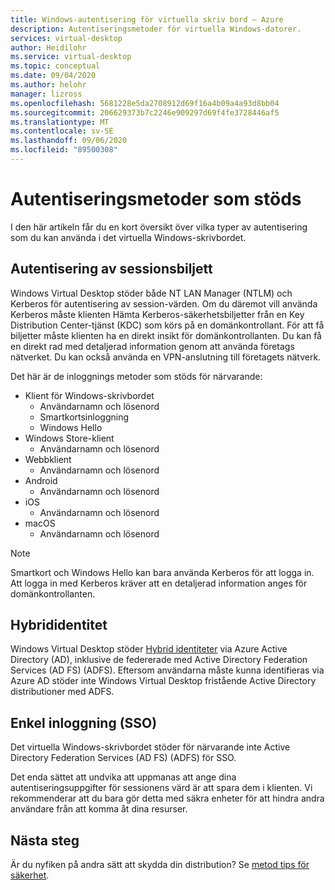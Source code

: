 ```yaml
---
title: Windows-autentisering för virtuella skriv bord – Azure
description: Autentiseringsmetoder för virtuella Windows-datorer.
services: virtual-desktop
author: Heidilohr
ms.service: virtual-desktop
ms.topic: conceptual
ms.date: 09/04/2020
ms.author: helohr
manager: lizross
ms.openlocfilehash: 5681228e5da2708912d69f16a4b09a4a93d8bb04
ms.sourcegitcommit: 206629373b7c2246e909297d69f4fe3728446af5
ms.translationtype: MT
ms.contentlocale: sv-SE
ms.lasthandoff: 09/06/2020
ms.locfileid: "89500308"
---
```

# <a name="supported-authentication-methods"></a>Autentiseringsmetoder som stöds

I den här artikeln får du en kort översikt över vilka typer av autentisering som du kan använda i det virtuella Windows-skrivbordet.

## <a name="session-host-authentication"></a>Autentisering av sessionsbiljett

Windows Virtual Desktop stöder både NT LAN Manager (NTLM) och Kerberos för autentisering av session-värden. Om du däremot vill använda Kerberos måste klienten Hämta Kerberos-säkerhetsbiljetter från en Key Distribution Center-tjänst (KDC) som körs på en domänkontrollant. För att få biljetter måste klienten ha en direkt insikt för domänkontrollanten. Du kan få en direkt rad med detaljerad information genom att använda företags nätverket. Du kan också använda en VPN-anslutning till företagets nätverk.

Det här är de inloggnings metoder som stöds för närvarande:

- Klient för Windows-skrivbordet
    - Användarnamn och lösenord
    - Smartkortsinloggning
    - Windows Hello
- Windows Store-klient
    - Användarnamn och lösenord
- Webbklient
    - Användarnamn och lösenord
- Android
    - Användarnamn och lösenord
- iOS
    - Användarnamn och lösenord
- macOS
    - Användarnamn och lösenord

>[!NOTE]
>Smartkort och Windows Hello kan bara använda Kerberos för att logga in. Att logga in med Kerberos kräver att en detaljerad information anges för domänkontrollanten.

## <a name="hybrid-identity"></a>Hybrididentitet

Windows Virtual Desktop stöder [Hybrid identiteter](../active-directory/hybrid/whatis-hybrid-identity.md) via Azure Active Directory (AD), inklusive de federerade med Active Directory Federation Services (AD FS) (ADFS). Eftersom användarna måste kunna identifieras via Azure AD stöder inte Windows Virtual Desktop fristående Active Directory distributioner med ADFS.

## <a name="single-sign-on-sso"></a>Enkel inloggning (SSO)

Det virtuella Windows-skrivbordet stöder för närvarande inte Active Directory Federation Services (AD FS) (ADFS) för SSO.

Det enda sättet att undvika att uppmanas att ange dina autentiseringsuppgifter för sessionens värd är att spara dem i klienten. Vi rekommenderar att du bara gör detta med säkra enheter för att hindra andra användare från att komma åt dina resurser.

## <a name="next-steps"></a>Nästa steg

Är du nyfiken på andra sätt att skydda din distribution? Se [metod tips för säkerhet](security-guide.md).
